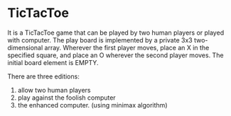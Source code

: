 # TicTacToe
It is a TicTacToe game that can be played by two human players or played with computer. 
The play board is implemented by a private 3x3 two-dimensional array.
Wherever the first player moves, place an X in the specified square, and place an O wherever the second player moves. 
The initial board element is EMPTY. 

There are three editions:
1) allow two human players
2) play against the foolish computer 
3) the enhanced computer. (using minimax algorithm)
